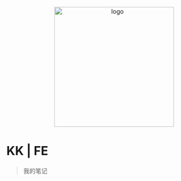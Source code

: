 <p align="center">
  <a href="http://imkk.asia" target="_blank">
    <img width="280" src="https://raw.githubusercontent.com/vuejs/vuepress/master/docs/.vuepress/public/hero.png" alt="logo">
  </a>
</p>


# KK | FE

> 我的笔记
